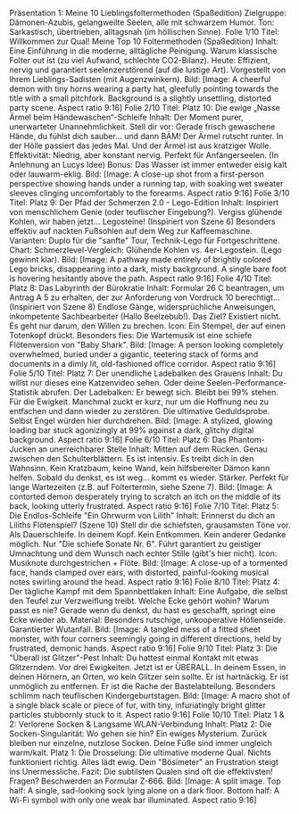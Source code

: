 Präsentation 1: Meine 10 Lieblingsfoltermethoden (Spaßedition)
Zielgruppe: Dämonen-Azubis, gelangweilte Seelen, alle mit schwarzem Humor.
Ton: Sarkastisch, übertrieben, alltagsnah (im höllischen Sinne).
Folie 1/10
Titel: Willkommen zur Qual! Meine Top 10 Foltermethoden (Spaßedition)
Inhalt:
Eine Einführung in die moderne, alltägliche Peinigung.
Warum klassische Folter out ist (zu viel Aufwand, schlechte CO2-Bilanz).
Heute: Effizient, nervig und garantiert seelenzerstörend (auf die lustige Art).
Vorgestellt von Ihrem Lieblings-Sadisten (mit Augenzwinkern).
Bild: [Image: A cheerful demon with tiny horns wearing a party hat, gleefully pointing towards the title with a small pitchfork. Background is a slightly unsettling, distorted party scene. Aspect ratio 9:16]
Folie 2/10
Titel: Platz 10: Die ewige „Nasse Ärmel beim Händewaschen“-Schleife
Inhalt:
Der Moment purer, unerwarteter Unannehmlichkeit.
Stell dir vor: Gerade frisch gewaschene Hände, du fühlst dich sauber... und dann BÄM! Der Ärmel rutscht runter.
In der Hölle passiert das jedes Mal. Und der Ärmel ist aus kratziger Wolle.
Effektivität: Niedrig, aber konstant nervig. Perfekt für Anfängerseelen. (In Anlehnung an Lucys Idee)
Bonus: Das Wasser ist immer entweder eisig kalt oder lauwarm-eklig.
Bild: [Image: A close-up shot from a first-person perspective showing hands under a running tap, with soaking wet sweater sleeves clinging uncomfortably to the forearms. Aspect ratio 9:16]
Folie 3/10
Titel: Platz 9: Der Pfad der Schmerzen 2.0 - Lego-Edition
Inhalt:
Inspiriert von menschlichem Genie (oder teuflischer Eingebung?).
Vergiss glühende Kohlen, wir haben jetzt... Legosteine! (Inspiriert von Szene 6)
Besonders effektiv auf nackten Fußsohlen auf dem Weg zur Kaffeemaschine.
Varianten: Duplo für die "sanfte" Tour, Technik-Lego für Fortgeschrittene.
Chart: Schmerzlevel-Vergleich: Glühende Kohlen vs. 4er-Legostein. (Lego gewinnt klar).
Bild: [Image: A pathway made entirely of brightly colored Lego bricks, disappearing into a dark, misty background. A single bare foot is hovering hesitantly above the path. Aspect ratio 9:16]
Folie 4/10
Titel: Platz 8: Das Labyrinth der Bürokratie
Inhalt:
Formular 26 C beantragen, um Antrag A 5 zu erhalten, der zur Anforderung von Vordruck 10 berechtigt... (Inspiriert von Szene 8)
Endlose Gänge, widersprüchliche Anweisungen, inkompetente Sachbearbeiter (Hallo Beelzebub!).
Das Ziel? Existiert nicht. Es geht nur darum, den Willen zu brechen.
Icon: Ein Stempel, der auf einen Totenkopf drückt.
Besonders fies: Die Wartemusik ist eine schiefe Flötenversion von "Baby Shark".
Bild: [Image: A person looking completely overwhelmed, buried under a gigantic, teetering stack of forms and documents in a dimly lit, old-fashioned office corridor. Aspect ratio 9:16]
Folie 5/10
Titel: Platz 7: Der unendliche Ladebalken des Grauens
Inhalt:
Du willst nur dieses eine Katzenvideo sehen. Oder deine Seelen-Performance-Statistik abrufen.
Der Ladebalken: Er bewegt sich. Bleibt bei 99% stehen. Für die Ewigkeit.
Manchmal zuckt er kurz, nur um die Hoffnung neu zu entfachen und dann wieder zu zerstören.
Die ultimative Geduldsprobe. Selbst Engel würden hier durchdrehen.
Bild: [Image: A stylized, glowing loading bar stuck agonizingly at 99% against a dark, glitchy digital background. Aspect ratio 9:16]
Folie 6/10
Titel: Platz 6: Das Phantom-Jucken an unerreichbarer Stelle
Inhalt:
Mitten auf dem Rücken. Genau zwischen den Schulterblättern.
Es ist intensiv. Es treibt dich in den Wahnsinn.
Kein Kratzbaum, keine Wand, kein hilfsbereiter Dämon kann helfen.
Sobald du denkst, es ist weg... kommt es wieder. Stärker.
Perfekt für lange Wartezeiten (z.B. auf Foltertermin, siehe Szene 7).
Bild: [Image: A contorted demon desperately trying to scratch an itch on the middle of its back, looking utterly frustrated. Aspect ratio 9:16]
Folie 7/10
Titel: Platz 5: Die Endlos-Schleife "Ein Ohrwurm von Lilith"
Inhalt:
Erinnerst du dich an Liliths Flötenspiel? (Szene 10)
Stell dir die schiefsten, grausamsten Töne vor. Als Dauerschleife. In deinem Kopf.
Kein Entkommen. Kein anderer Gedanke möglich. Nur "Die schiefe Sonate Nr. 6".
Führt garantiert zu geistiger Umnachtung und dem Wunsch nach echter Stille (gibt's hier nicht).
Icon: Musiknote durchgestrichen + Flöte.
Bild: [Image: A close-up of a tormented face, hands clamped over ears, with distorted, painful-looking musical notes swirling around the head. Aspect ratio 9:16]
Folie 8/10
Titel: Platz 4: Der tägliche Kampf mit dem Spannbettlaken
Inhalt:
Eine Aufgabe, die selbst den Teufel zur Verzweiflung treibt.
Welche Ecke gehört wohin? Warum passt es nie?
Gerade wenn du denkst, du hast es geschafft, springt eine Ecke wieder ab.
Material: Besonders rutschige, unkooperative Höllenseide.
Garantierter Wutanfall.
Bild: [Image: A tangled mess of a fitted sheet monster, with four corners seemingly going in different directions, held by frustrated, demonic hands. Aspect ratio 9:16]
Folie 9/10
Titel: Platz 3: Die "Überall ist Glitzer"-Pest
Inhalt:
Du hattest einmal Kontakt mit etwas Glitzerndem. Vor drei Ewigkeiten.
Jetzt ist er ÜBERALL. In deinem Essen, in deinen Hörnern, an Orten, wo kein Glitzer sein sollte.
Er ist hartnäckig. Er ist unmöglich zu entfernen. Er ist die Rache der Bastelabteilung.
Besonders schlimm nach teuflischen Kindergeburtstagen.
Bild: [Image: A macro shot of a single black scale or piece of fur, with tiny, infuriatingly bright glitter particles stubbornly stuck to it. Aspect ratio 9:16]
Folie 10/10
Titel: Platz 1 & 2: Verlorene Socken & Langsame WLAN-Verbindung
Inhalt:
Platz 2: Die Socken-Singularität: Wo gehen sie hin? Ein ewiges Mysterium. Zurück bleiben nur einzelne, nutzlose Socken. Deine Füße sind immer ungleich warm/kalt.
Platz 1: Die Drosselung: Die ultimative moderne Qual. Nichts funktioniert richtig. Alles lädt ewig. Dein "Bösimeter" an Frustration steigt ins Unermessliche.
Fazit: Die subtilsten Qualen sind oft die effektivsten! Fragen? Beschwerden an Formular Z-666.
Bild: [Image: A split image. Top half: A single, sad-looking sock lying alone on a dark floor. Bottom half: A Wi-Fi symbol with only one weak bar illuminated. Aspect ratio 9:16]
